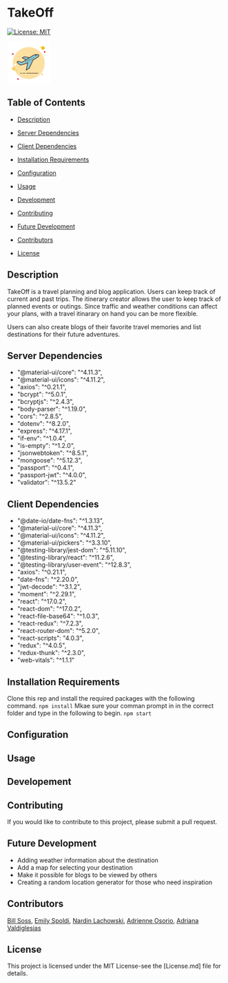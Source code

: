 # TakeOff      
[![License: MIT](https://img.shields.io/badge/License-MIT-blue.svg)](https://opensource.org/licenses/MIT)

<img src="client/public/images/apple-touch-icon.png" align="center" alt="airplane taking off" width="100" height="100" />

## Table of Contents

- [Description](#description)

- [Server Dependencies](#server-dependencies)

- [Client Dependencies](#client-dependencies)

- [Installation Requirements](#installation-reqirements)

- [Configuration](#configuration)

- [Usage](#usage)

- [Development](#development)

- [Contributing](#contributing)

- [Future Development](#future-development)

- [Contributors](#contributors)

- [License](#License)

## Description

TakeOff is a travel planning and blog application. Users can keep track of current and past trips. The itinerary creator allows the user to keep track of planned events or outings. Since traffic and weather conditions can affect your plans, with a travel itinarary on hand you can be more flexible.

Users can also create blogs of their favorite travel memories and list destinations for their future adventures.

## Server Dependencies
 - "@material-ui/core": "^4.11.3",
 - "@material-ui/icons": "^4.11.2",
 - "axios": "^0.21.1",
 - "bcrypt": "^5.0.1",
 - "bcryptjs": "^2.4.3",
 - "body-parser": "^1.19.0",
 - "cors": "^2.8.5",
 - "dotenv": "^8.2.0",
 - "express": "^4.17.1",
 - "if-env": "^1.0.4",
 - "is-empty": "^1.2.0",
 - "jsonwebtoken": "^8.5.1",
 - "mongoose": "^5.12.3",
 - "passport": "^0.4.1",
 - "passport-jwt": "^4.0.0",
 - "validator": "^13.5.2"

## Client Dependencies
 - "@date-io/date-fns": "^1.3.13",
 - "@material-ui/core": "^4.11.3",
 - "@material-ui/icons": "^4.11.2",
 - "@material-ui/pickers": "^3.3.10",
 - "@testing-library/jest-dom": "^5.11.10",
 - "@testing-library/react": "^11.2.6",
 - "@testing-library/user-event": "^12.8.3",
 - "axios": "^0.21.1",
 - "date-fns": "^2.20.0",
 - "jwt-decode": "^3.1.2",
 - "moment": "^2.29.1",
 - "react": "^17.0.2",
 - "react-dom": "^17.0.2",
 - "react-file-base64": "^1.0.3",
 - "react-redux": "^7.2.3",
 - "react-router-dom": "^5.2.0",
 - "react-scripts": "4.0.3",
 - "redux": "^4.0.5",
 - "redux-thunk": "^2.3.0",
 - "web-vitals": "^1.1.1"

## Installation Requirements
Clone this rep and install the required packages with the following command.
```npm install```
Mkae sure your comman prompt in in the correct folder and type in the following to begin.
```npm start```

## Configuration


## Usage

## Developement

## Contributing
If you would like to contribute to this project, please submit a pull request.

## Future Development
- Adding weather information about the destination
- Add a map for selecting your destination
- Make it possible for blogs to be viewed by others
- Creating a random location generator for those who need inspiration
## Contributors
[Bill Soss](https://github.com/sossw1),
[Emily Spoldi](https://github.com/espoldi),
[Nardin Lachowski](https://github.com/nard1n),
[Adrienne Osorio](https://github.com/amo02008),
[Adriana Valdiglesias](https://github.com/adrianavv1)

## License
This project is licensed under the MIT License-see the [License.md] file for details.








